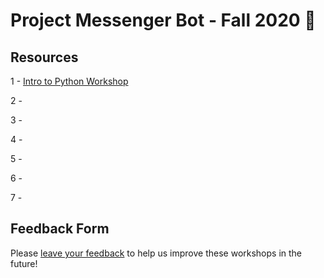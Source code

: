 # Project Messenger Bot - Fall 2020 🤖

## Resources
1 - [Intro to Python Workshop](https://hackmd.io/@cqvu/ByTYvZNOD)

2 -

3 -

4 -

5 -

6 - 

7 -

## Feedback Form
Please [leave your feedback](https://forms.gle/PxQTvGQn66wPVe4o8) to help us improve these workshops in the future!
